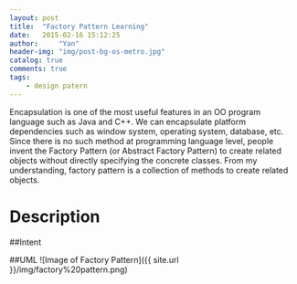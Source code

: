 ```yaml
---
layout: post
title:  "Factory Pattern Learning"
date:   2015-02-16 15:12:25
author:     "Yan"
header-img: "img/post-bg-os-metro.jpg"
catalog: true
comments: true
tags:
    - design patern
---
```


Encapsulation is one of the most useful features in an OO program language such as Java and C++. We can encapsulate platform dependencies such as window system, operating system, database, etc. Since there is no such method at programming language level, people invent the Factory Pattern (or Abstract Factory Pattern) to create related objects without directly specifying the concrete classes. From my understanding, factory pattern is a collection of methods to create related objects. 



# Description


##Intent


##UML
 ![Image of Factory Pattern]({{ site.url }}/img/factory%20pattern.png)

